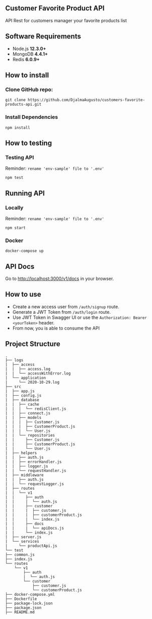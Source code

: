 ## Customer Favorite Product API

API Rest for customers manager your favorite products list

## Software Requirements

-   Node.js **12.3.0+**
-   MongoDB **4.4.1+**
-   Redis   **6.0.9+**

## How to install

### Clone GitHub repo:

```
git clone https://github.com/DjalmaAugusto/customers-favorite-products-api.git
```

### Install Dependencies

```
npm install
```
## How to testing

### Testing API

Reminder: `rename 'env-sample' file to '.env'`

```
npm test
```

## Running API

### Locally

Reminder: `rename 'env-sample' file to '.env'`

```
npm start
```

### Docker
```
docker-compose up
```

## API Docs

Go to [http://localhost:3000/v1/docs](http://localhost:3000/v1/docs) in your browser.

## How to use

* Create a new access user from `/auth/signup` route.
* Generate a JWT Token from `/auth/login` route.
* Use JWT Token in Swagger UI or use the `Authorization: Bearer <yourToken>` header.
* From now, you is able to consume the API

## Project Structure
    .
    ├── logs
    |  ├── access
    |  |  ├── access.log
    |  |  └── accessWithError.log
    |  └── application
    |     └── 2020-10-29.log
    ├── src
    |  ├── app.js
    |  ├── config.js
    |  ├── database
    |  |  ├── cache
    |  |  |  └── redisClient.js
    |  |  ├── connect.js
    |  |  ├── models
    |  |  |  ├── Customer.js
    |  |  |  ├── CustomerProduct.js
    |  |  |  └── User.js
    |  |  └── repositories
    |  |     ├── Customer.js
    |  |     ├── CustomerProduct.js
    |  |     └── User.js
    |  ├── helpers
    |  |  ├── auth.js
    |  |  ├── errorHandler.js
    |  |  ├── logger.js
    |  |  └── requestHandler.js
    |  ├── middleware
    |  |  ├── auth.js
    |  |  └── requestLogger.js
    |  ├── routes
    |  |  └── v1
    |  |     ├── auth
    |  |     |  └── auth.js
    |  |     ├── customer
    |  |     |  ├── customer.js
    |  |     |  ├── customerProduct.js
    |  |     |  └── index.js
    |  |     ├── docs
    |  |     |  └── apiDocs.js
    |  |     └── index.js
    |  ├── server.js
    |  └── services
    |     └── productApi.js
    └── test
    ├── common.js
    ├── index.js
    └── routes
        └── v1
            ├── auth
            |  └── auth.js
            └── customer
                ├── customer.js
                └── customerProduct.js
    ├── docker-compose.yml
    ├── Dockerfile
    ├── package-lock.json
    ├── package.json
    ├── README.md
